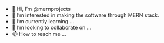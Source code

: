 - 👋 Hi, I’m @mernprojects
- 👀 I’m interested in making the software through MERN stack.
- 🌱 I’m currently learning ...
- 💞️ I’m looking to collaborate on ...
- 📫 How to reach me ...

<!---
mernprojects/mernprojects is a ✨ special ✨ repository because its `README.md` (this file) appears on your GitHub profile.
You can click the Preview link to take a look at your changes.
--->
